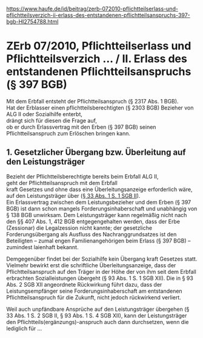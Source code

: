 https://www.haufe.de/id/beitrag/zerb-072010-pflichtteilserlass-und-pflichtteilsverzich-ii-erlass-des-entstandenen-pflichtteilsanspruchs-397-bgb-HI2754788.html

# ZErb 07/2010, Pflichtteilserlass und Pflichtteilsverzich ... / II. Erlass des entstandenen Pflichtteilsanspruchs (§ 397 BGB)

Mit dem Erbfall entsteht der Pflichtteilsanspruch (§ 2317 Abs. 1 BGB).  
Hat der Erblasser einen pflichtteilsberechtigten (§ 2303 BGB) Bezieher von ALG II oder Sozialhilfe enterbt,  
drängt sich für diesen die Frage auf,  
ob er durch Erlassvertrag mit den Erben (§ 397 BGB) seinen Pflichtteilsanspruch zum Erlöschen bringen kann.

## 1\. Gesetzlicher Übergang bzw. Überleitung auf den Leistungsträger

Bezieht der Pflichtteilsberechtigte bereits beim Erbfall ALG II,  
geht der Pflichtteilsanspruch mit dem Erbfall  
kraft Gesetzes und ohne dass eine Überleitungsanzeige erforderlich wäre,  
auf den Leistungsträger über ([§ 33 Abs. 1 S. 1 SGB II](sgb-ii-33.md)).  
Ein Erlassvertrag zwischen dem Leistungsbezieher und dem Erben (§ 397 BGB) ist dann schon mangels Forderungsinhaberschaft und unabhängig von § 138 BGB unwirksam. Dem Leistungsträger kann regelmäßig nicht nach den §§ 407 Abs. 1, 412 BGB entgegengehalten werden, dass der Erbe (Zessionar) die Legalzession nicht kannte; der gesetzliche Forderungsübergang als Ausfluss des Nachranggrundsatzes ist den Beteiligten – zumal engen Familienangehörigen beim Erlass (§ 397 BGB) – zumindest laienhaft bekannt.

Demgegenüber findet bei der Sozialhilfe kein Übergang kraft Gesetzes statt. Vielmehr bewirkt erst die schriftliche Überleitungsanzeige, dass der Pflichtteilsanspruch auf den Träger in der Höhe der von ihm seit dem Erbfall erbrachten Sozialleistungen übergeht (§ 93 Abs. 1 S. 1 SGB XII). Die in § 93 Abs. 2 SGB XII angeordnete Rückwirkung führt dazu, dass der Leistungsempfänger seine Forderungsinhaberschaft am entstandenen Pflichtteilsanspruch für die Zukunft, nicht jedoch rückwirkend verliert.

Weil auch unpfändbare Ansprüche auf den Leistungsträger übergehen (§ 33 Abs. 1 S. 2 SGB II, § 93 Abs. 1 S. 4 SGB XII), kann der Leistungsträger den Pflichtteils(ergänzungs)-anspruch auch dann durchsetzen, wenn die lediglich für ...

